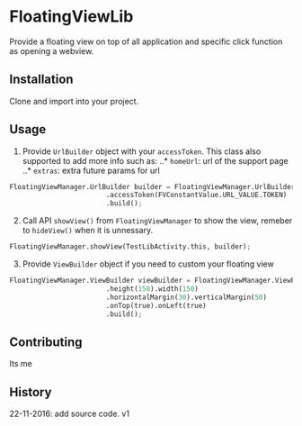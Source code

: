 # FloatingViewLib
Provide a floating view on top of all application and specific click function as opening a webview.
## Installation
Clone and import into your project.
## Usage
1. Provide `UrlBuilder` object with your `accessToken`. 
This class also supported to add more info such as: 
..* `homeUrl`: url of the support page
..* `extras`: extra future params for url
```python
FloatingViewManager.UrlBuilder builder = FloatingViewManager.UrlBuilder.newBuilder()
                        .accessToken(FVConstantValue.URL_VALUE.TOKEN)
                        .build();
```              

2. Call API `showView()` from `FloatingViewManager` to show the view, remeber to `hideView()` when it is unnessary.
```python
FloatingViewManager.showView(TestLibActivity.this, builder);
```
3. Provide `ViewBuilder` object if you need to custom your floating view
```python
FloatingViewManager.ViewBuilder viewBuilder = FloatingViewManager.ViewBuilder.newBuilder().drawable(R.drawable.ic_help)
                        .height(150).width(150)
                        .horizontalMargin(30).verticalMargin(50)
                        .onTop(true).onLeft(true)
                        .build();
```
## Contributing
Its me
## History
22-11-2016: add source code. v1
